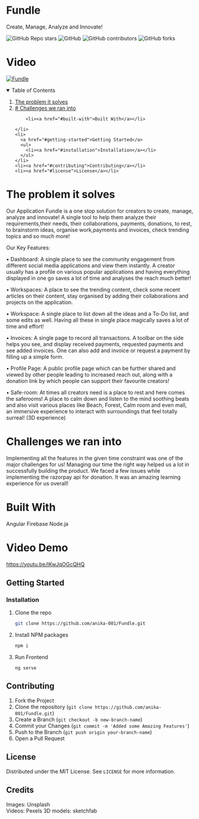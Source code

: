 # Fundle
Create, Manage, Analyze and Innovate!

![GitHub Repo stars](https://img.shields.io/github/stars/anika-001/Fundle?style=for-the-badge)
![GitHub](https://img.shields.io/github/license/anika-001/Fundle?color=%23ffff00&style=for-the-badge)
![GitHub contributors](https://img.shields.io/github/contributors/anika-001/Fundle?color=%00b3b3&style=for-the-badge)
![GitHub forks](https://img.shields.io/github/forks/anika-001/Fundle?color=%23ff69b4&style=for-the-badge)

# Video
[![Fundle](https://img.youtube.com/vi/IKwJqOGcQHQ/0.jpg)](http://www.youtube.com/watch?v=IKwJqOGcQHQ)

<!-- TABLE OF CONTENTS -->
<details open="open">
  <summary>Table of Contents</summary>
  <ol>
    <li>
      <a href="#The-problem-it-solves">The problem it solves</a></li>
    <li> <a href="#Challenges-we-ran-into"># Challenges we ran into</a></li>
   
        <li><a href="#built-with">Built With</a></li>

    </li>
    <li>
      <a href="#getting-started">Getting Started</a>
      <ul>
        <li><a href="#installation">Installation</a></li>
      </ul>
    </li>
    <li><a href="#contributing">Contributing</a></li>
    <li><a href="#license">License</a></li>
  </ol>
</details>

# The problem it solves

Our Application Fundle is a one stop solution for creators to create, manage, analyze and innovate! A single tool to help them analyze their requirements,their needs, their collaborations, payments, donations, to rest, to brainstorm ideas, organise work,payments and invoices, check trending topics and so much more!

Our Key Features:

• Dashboard: A single place to see the community engagement from different social media applications and view them instantly. A creator usually has a profile on various popular applications and having everything displayed in one go saves a lot of time and analyses the reach much better!

• Workspaces: A place to see the trending content, check some recent articles on their content, stay organised by adding their collaborations and projects on the application.

• Workspace: A single place to list down all the ideas and a To-Do list, and some edits as well. Having all these in single place magically saves a lot of time and effort!

• Invoices: A single page to record all transactions. A toolbar on the side helps you see, and display received payments, requested payments and see added invoices. One can also add and invoice or request a payment by filling up a simple form.

• Profile Page: A public profile page which can be further shared and viewed by other people leading to increased reach out, along with a donation link by which people can support their favourite creators!

• Safe-room: At times all creators need is a place to rest and here comes the saferooms! A place to calm down and listen to the mind soothing beats and also visit various places like Beach, Forest, Calm room and even mall, an immersive experience to interact with surroundings that feel totally surreal! (3D experience)

# Challenges we ran into

Implementing all the features in the given time constraint was one of the major challenges for us! Managing our time the right way helped us a lot in successfully building the product. We faced a few issues while implementing the razorpay api for donation. It was an amazing learning experience for us overall!

# Built With
Angular Firebase Node.ja

# Video Demo

https://youtu.be/IKwJqOGcQHQ

## Getting Started

### Installation

1. Clone the repo
   ```sh
   git clone https://github.com/anika-001/Fundle.git
   ```
2. Install NPM packages
   ```sh
   npm i
   ```
3. Run Frontend
   ```
   ng serve
   ```

   
<!-- CONTRIBUTING -->
## Contributing

1. Fork the Project
2. Clone the repository (`git clone https://github.com/anika-001/Fundle.git`)
3. Create a Branch (`git checkout -b new-branch-name`)
4. Commit your Changes (`git commit -m 'Added some Amazing Features'`)
5. Push to the Branch (`git push origin your-branch-name`)
6. Open a Pull Request

<!-- LICENSE -->
## License

Distributed under the MIT License. See `LICENSE` for more information.

## Credits
Images:  Unsplash<br>
Videos:  Pexels
3D models: sketchfab
